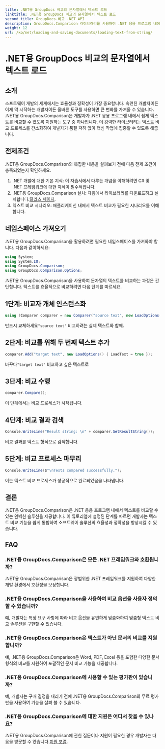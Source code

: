 ```yaml
---
title: .NET용 GroupDocs 비교의 문자열에서 텍스트 로드
linktitle: .NET용 GroupDocs 비교의 문자열에서 텍스트 로드
second_title: GroupDocs.비교 .NET API
description: GroupDocs.Comparison 라이브러리를 사용하여 .NET 응용 프로그램 내에서 텍스트를 쉽게 비교할 수 있습니다. 원활한 통합으로 효율성과 정확성을 향상하세요.
weight: 12
url: /ko/net/loading-and-saving-documents/loading-text-from-string/
---
```


# .NET용 GroupDocs 비교의 문자열에서 텍스트 로드

## 소개
소프트웨어 개발의 세계에서는 효율성과 정확성이 가장 중요합니다. 숙련된 개발자이든 이제 막 시작하는 개발자이든 올바른 도구를 사용하면 큰 변화를 가져올 수 있습니다. .NET용 GroupDocs.Comparison은 개발자가 .NET 응용 프로그램 내에서 쉽게 텍스트를 비교할 수 있도록 지원하는 도구 중 하나입니다. 이 강력한 라이브러리는 텍스트 비교 프로세스를 간소화하여 개발자가 품질 저하 없이 핵심 작업에 집중할 수 있도록 해줍니다.
## 전제조건
.NET용 GroupDocs.Comparison의 복잡한 내용을 살펴보기 전에 다음 전제 조건이 충족되었는지 확인하세요.
1. .NET 개발에 대한 기본 지식: 이 자습서에서 다루는 개념을 이해하려면 C# 및 .NET 프레임워크에 대한 지식이 필수적입니다.
2.  .NET용 GroupDocs.Comparison 설치: 다음에서 라이브러리를 다운로드하고 설치합니다.[릴리스 페이지](https://releases.groupdocs.com/comparison/net/).
3. 텍스트 비교 시나리오: 애플리케이션 내에서 텍스트 비교가 필요한 시나리오를 이해합니다.

## 네임스페이스 가져오기
.NET용 GroupDocs.Comparison을 활용하려면 필요한 네임스페이스를 가져와야 합니다. 다음과 같이하세요:

```csharp
using System;
using System.IO;
using GroupDocs.Comparison;
using GroupDocs.Comparison.Options;
```
.NET용 GroupDocs.Comparison을 사용하여 문자열의 텍스트를 비교하는 과정은 간단합니다. 텍스트를 효율적으로 비교하려면 다음 단계를 따르세요.
## 1단계: 비교자 개체 인스턴스화
```csharp
using (Comparer comparer = new Comparer("source text", new LoadOptions() { LoadText = true }))
```
 반드시 교체하세요`"source text"` 비교하려는 실제 텍스트와 함께.
## 2단계: 비교를 위해 두 번째 텍스트 추가
```csharp
comparer.Add("target text", new LoadOptions() { LoadText = true });
```
 바꾸다`"target text"` 비교하고 싶은 텍스트로
## 3단계: 비교 수행
```csharp
comparer.Compare();
```
이 단계에서는 비교 프로세스가 시작됩니다.
## 4단계: 비교 결과 검색
```csharp
Console.WriteLine("Result string: \n" + comparer.GetResultString());
```
비교 결과를 텍스트 형식으로 검색합니다.
## 5단계: 비교 프로세스 마무리
```csharp
Console.WriteLine($"\nTexts compared successfully.");
```
이는 텍스트 비교 프로세스가 성공적으로 완료되었음을 나타냅니다.

## 결론
.NET용 GroupDocs.Comparison은 .NET 응용 프로그램 내에서 텍스트를 비교할 수 있는 완벽한 솔루션을 제공합니다. 이 튜토리얼에 설명된 단계를 따르면 개발자는 텍스트 비교 기능을 쉽게 통합하여 소프트웨어 솔루션의 효율성과 정확성을 향상시킬 수 있습니다.
## FAQ
### .NET용 GroupDocs.Comparison은 모든 .NET 프레임워크와 호환됩니까?
.NET용 GroupDocs.Comparison은 광범위한 .NET 프레임워크를 지원하여 다양한 개발 환경에서 호환성을 보장합니다.
### .NET용 GroupDocs.Comparison을 사용하여 비교 옵션을 사용자 정의할 수 있습니까?
예, 개발자는 특정 요구 사항에 따라 비교 옵션을 유연하게 맞춤화하여 맞춤형 텍스트 비교 솔루션을 구현할 수 있습니다.
### .NET용 GroupDocs.Comparison은 텍스트가 아닌 문서의 비교를 지원합니까?
예, .NET용 GroupDocs.Comparison은 Word, PDF, Excel 등을 포함한 다양한 문서 형식의 비교를 지원하여 포괄적인 문서 비교 기능을 제공합니다.
### .NET용 GroupDocs.Comparison에 사용할 수 있는 평가판이 있습니까?
예, 개발자는 구매 결정을 내리기 전에 .NET용 GroupDocs.Comparison의 무료 평가판을 사용하여 기능을 살펴 볼 수 있습니다.
### .NET용 GroupDocs.Comparison에 대한 지원은 어디서 찾을 수 있나요?
 .NET용 GroupDocs.Comparison에 관한 질문이나 지원이 필요한 경우 개발자는 다음을 방문할 수 있습니다.[지원 포럼](https://forum.groupdocs.com/c/comparison/12).